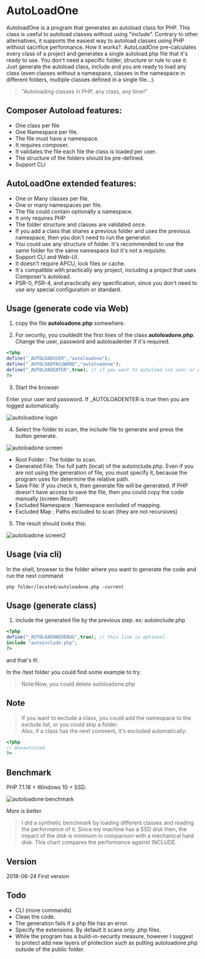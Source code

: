 # AutoLoadOne
AutoloadOne is a program that generates an autoload class for PHP. This class is useful to autoload classes without using "include".
Contrary to other alternatives, it supports the easiest way to autoload classes using PHP without sacrifice performance.  How it works?. AutoLoadOne pre-calculates every class of a project and generates a single autoload.php file that it's ready to use.  You don't need a specific folder, structure or rule to use it. Just generate the autoload class, include and you are ready to load any class (even classes without a namespace, classes in the namespace in different folders, multiple classes defined in a single file...).

> "Autoloading classes in PHP, any class, any time!"

## Composer Autoload features:
* One class per file
* One Namespace per file.
* The file must have a namespace.
* It requires composer.
* It validates the file each file the class is loaded per user.
* The structure of the folders should be pre-defined.
* Support CLI

## AutoLoadOne extended features:
* One or Many classes per file.
* One or many namespaces per file.
* The file could contain optionally a namespace.
* It only requires PHP
* The folder structure and classes are validated once.
* If you add a class that shares a previous folder and uses the previous namespace, then you don't need to run the generator.
* You could use any structure of folder. It's recommended to use the same folder for the same namespace but it's not a requisite.
* Support CLI and Web-UI.
* It doesn't require APCU, lock files or cache.
* It´s compatible with practically any project, including a project that uses Composer's autoload.
* PSR-0, PSR-4, and practically  any specification, since you don't need to use any special configuration or standard.

## Usage (generate code via Web)

1) copy the file **autoloadone.php** somewhere.

2) For security, you couldedit the first lines of the class **autoloadone.php**. Change the user, password and autoloadenter if it's required.

```php
<?php
define("_AUTOLOADUSER","autoloadone");
define("_AUTOLOADPASSWORD","autoloadone");
define("_AUTOLOADENTER",true); // if you want to autoload (no user or password) then set to true
?>
```
3) Start the browser

Enter your user and password.  If _AUTOLOADENTER is true then you are logged automatically.

![autoloadone login](https://github.com/EFTEC/AutoLoadOne/blob/master/doc/login.jpg "Autoloadone logon")


4) Select the folder to scan, the include file to generate and press the button generate.

![autoloadone screen](https://github.com/EFTEC/AutoLoadOne/blob/master/doc/screen.jpg "Autoloadone screen")

* Root Folder : The folder to scan.
* Generated File: The full path (local) of the autoinclude.php.  Even if you are not using the generation of file, you must specify it, because the program uses for determine the relative path.
* Save File: If you check it, then generate file will be generated.  If PHP doesn't have access to save the file, then you could copy the code manually (screen Result)
* Excluded Namespace : Namespace excluded of mapping.
* Excluded Map : Paths excluded to scan (they are not recursives)



5) The result should looks this:

![autoloadone screen2](https://github.com/EFTEC/AutoLoadOne/blob/master/doc/screen2.jpg "Autoloadone screen2")

## Usage (via cli)

In the shell, browser to the folder where you want to generate the code and run the next command

```
php folder/located/autoloadone.php -current
```



## Usage (generate class)

1) include the generated file by the previous step. ex: autoinclude.php

```php
<?php
define("_AUTOLOADONEDEBUG",true); // this line is optional.
include "autoinclude.php";
?>
```
and that's it!.

In the /test folder you could find some example to try.

> Note:Now, you could delete autoloadone.php

## Note

> If you want to exclude a class, you could add the namespace to the exclude list, or you could skip a folder.  
> Also, if a class has the next comment, it's excluded automatically:

```php
<?php
// @noautoload
?>
```

## Benchmark

PHP 7.1.18 + Windows 10 + SSD.

![autoloadone benchmark](https://github.com/EFTEC/AutoLoadOne/blob/master/doc/speed.jpg "Autoloadone benchmarj")  

_More is better._


> I did a synthetic benchmark by loading different classes and reading the performance of it. Since my machine has a SSD disk then, the impact of the disk is minimum in comparison with a mechanical hard disk.
> This chart compares the performance against INCLUDE.

## Version
2018-06-24 First version

## Todo

* CLI (more commands)
* Clean the code.
* The generation fails if a php file has an error.
* Specify the extensions. By default it scans only .php files.
* While the program has a build-in-security measure, however I suggest to protect add new layers of protection such as putting autoloadone.php outside of the public folder.
